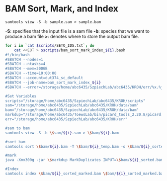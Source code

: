 # BAM Sort, Mark, and Index
`samtools view -S -b sample.sam > sample.bam`

**-S**: specifies that the input file is a sam file
**-b**: species that we want to produce a bam file
**>**: denotes where to store the output bam file. 

```bash
for i in `cat $scripts/SETO_IDS.txt`; do 
    cat <<EOT > $scripts/bam_sort_mark_index_${i}.bash
#!/bin/bash
#SBATCH --nodes=1
#SBATCH --ntasks=4
#SBATCH --mem=300GB
#SBATCH --time=10:00:00
#SBATCH --account=dut374_sc_default
#SBATCH --job-name=bam_sort_mark_index_${i}
#SBATCH --error=/storage/home/abc6435/SzpiechLab/abc6435/KROH/err/%x.%j.out

#Set Variables
scripts="/storage/home/abc6435/SzpiechLab/abc6435/KROH/scripts"
sam="/storage/home/abc6435/SzpiechLab/abc6435/KROH/data/sam"
bam="/storage/home/abc6435/SzpiechLab/abc6435/KROH/data/bam"
markdup="/storage/home/abc6435/ToewsLab/bin/picard_tools_2.20.8/picard.jar"
err="/storage/home/abc6435/SzpiechLab/abc6435/KROH/err"

#sam to bam
samtools view -S -b \$sam/${i}.sam > \$bam/${i}.bam

#sort bam
samtools sort \$bam/${i}.bam -T \$bam/${i}_temp.bam -o \$bam/${i}_sorted.bam

#mark
java -Xmx300g -jar \$markdup MarkDuplicates INPUT=\$bam/${i}_sorted.bam OUTPUT=\$bam/${i}_sorted_marked.bam METRICS_FILE=\$err/${i}_metrics.txt MAX_FILE_HANDLES_FOR_READ_ENDS_MAP=8000

#Index 
samtools index \$bam/${i}_sorted_marked.bam \$bam/${i}_sorted_marked.bai